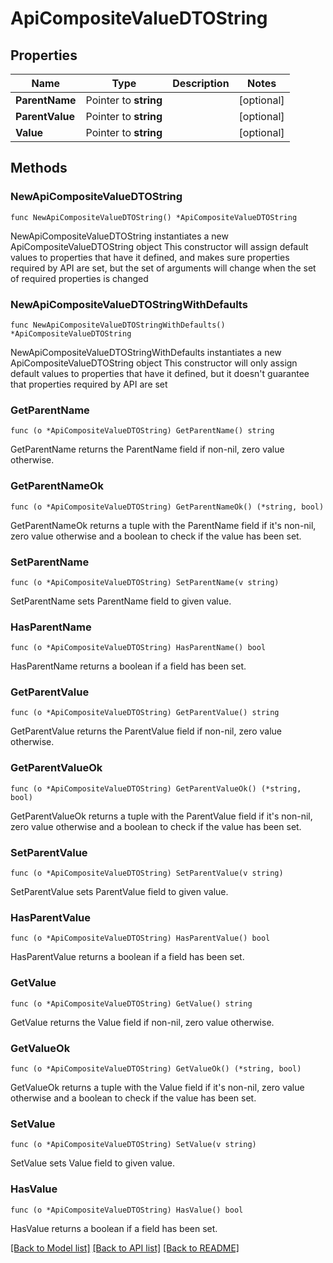 # ApiCompositeValueDTOString

## Properties

Name | Type | Description | Notes
------------ | ------------- | ------------- | -------------
**ParentName** | Pointer to **string** |  | [optional] 
**ParentValue** | Pointer to **string** |  | [optional] 
**Value** | Pointer to **string** |  | [optional] 

## Methods

### NewApiCompositeValueDTOString

`func NewApiCompositeValueDTOString() *ApiCompositeValueDTOString`

NewApiCompositeValueDTOString instantiates a new ApiCompositeValueDTOString object
This constructor will assign default values to properties that have it defined,
and makes sure properties required by API are set, but the set of arguments
will change when the set of required properties is changed

### NewApiCompositeValueDTOStringWithDefaults

`func NewApiCompositeValueDTOStringWithDefaults() *ApiCompositeValueDTOString`

NewApiCompositeValueDTOStringWithDefaults instantiates a new ApiCompositeValueDTOString object
This constructor will only assign default values to properties that have it defined,
but it doesn't guarantee that properties required by API are set

### GetParentName

`func (o *ApiCompositeValueDTOString) GetParentName() string`

GetParentName returns the ParentName field if non-nil, zero value otherwise.

### GetParentNameOk

`func (o *ApiCompositeValueDTOString) GetParentNameOk() (*string, bool)`

GetParentNameOk returns a tuple with the ParentName field if it's non-nil, zero value otherwise
and a boolean to check if the value has been set.

### SetParentName

`func (o *ApiCompositeValueDTOString) SetParentName(v string)`

SetParentName sets ParentName field to given value.

### HasParentName

`func (o *ApiCompositeValueDTOString) HasParentName() bool`

HasParentName returns a boolean if a field has been set.

### GetParentValue

`func (o *ApiCompositeValueDTOString) GetParentValue() string`

GetParentValue returns the ParentValue field if non-nil, zero value otherwise.

### GetParentValueOk

`func (o *ApiCompositeValueDTOString) GetParentValueOk() (*string, bool)`

GetParentValueOk returns a tuple with the ParentValue field if it's non-nil, zero value otherwise
and a boolean to check if the value has been set.

### SetParentValue

`func (o *ApiCompositeValueDTOString) SetParentValue(v string)`

SetParentValue sets ParentValue field to given value.

### HasParentValue

`func (o *ApiCompositeValueDTOString) HasParentValue() bool`

HasParentValue returns a boolean if a field has been set.

### GetValue

`func (o *ApiCompositeValueDTOString) GetValue() string`

GetValue returns the Value field if non-nil, zero value otherwise.

### GetValueOk

`func (o *ApiCompositeValueDTOString) GetValueOk() (*string, bool)`

GetValueOk returns a tuple with the Value field if it's non-nil, zero value otherwise
and a boolean to check if the value has been set.

### SetValue

`func (o *ApiCompositeValueDTOString) SetValue(v string)`

SetValue sets Value field to given value.

### HasValue

`func (o *ApiCompositeValueDTOString) HasValue() bool`

HasValue returns a boolean if a field has been set.


[[Back to Model list]](../README.md#documentation-for-models) [[Back to API list]](../README.md#documentation-for-api-endpoints) [[Back to README]](../README.md)


